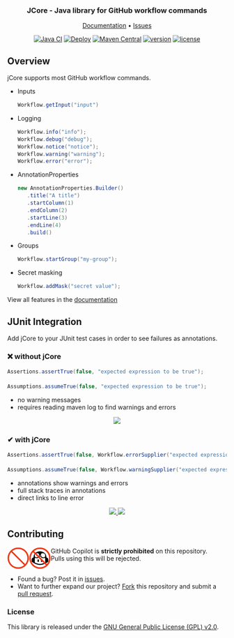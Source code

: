 <div align="center">
    <h3 align="center">JCore - Java library for GitHub workflow commands</h3>
    <p align="center">
        <a href="https://docs.katsute.dev/jcore">Documentation</a>
        •
        <a href="https://github.com/KatsuteDev/JCore/issues">Issues</a>
    </p>
</div>

<div align="center">
    <a href="https://github.com/KatsuteDev/JCore/actions/workflows/java_ci.yml"><img alt="Java CI" src="https://github.com/KatsuteDev/JCore/actions/workflows/java_ci.yml/badge.svg"></a>
    <a href="https://github.com/KatsuteDev/JCore/actions/workflows/release.yml"><img alt="Deploy" src="https://github.com/KatsuteDev/JCore/actions/workflows/release.yml/badge.svg"></a>
    <a href="https://mvnrepository.com/artifact/dev.katsute/jcore"><img alt="Maven Central" src="https://img.shields.io/maven-central/v/dev.katsute/jcore"></a>
    <a href="https://github.com/KatsuteDev/JCore/releases"><img alt="version" src="https://img.shields.io/github/v/release/KatsuteDev/JCore"></a>
    <a href="https://github.com/KatsuteDev/JCore/blob/main/LICENSE"><img alt="license" src="https://img.shields.io/github/license/KatsuteDev/JCore"></a>
</div>

## Overview

jCore supports most GitHub workflow commands.
 - Inputs
   ```java
   Workflow.getInput("input")
   ```
 - Logging
   ```java
   Workflow.info("info");
   Workflow.debug("debug");
   Workflow.notice("notice");
   Workflow.warning("warning");
   Workflow.error("error");
   ```
 - AnnotationProperties
   ```java
   new AnnotationProperties.Builder()
      .title("A title")
      .startColumn(1)
      .endColumn(2)
      .startLine(3)
      .endLine(4)
      .build()
   ```
 - Groups
   ```java
   Workflow.startGroup("my-group");
   ```
 - Secret masking
   ```java
   Workflow.addMask("secret value");
   ```
View all features in the [documentation](https://jCore.katsute.dev/)

## JUnit Integration

Add jCore to your JUnit test cases in order to see failures as annotations.

### ❌ without jCore

```java
Assertions.assertTrue(false, "expected expression to be true");

Assumptions.assumeTrue(false, "expected expression to be true");
```

 - no warning messages
 - requires reading maven log to find warnings and errors

<div align="center">
    <a href="https://github.com/KatsuteDev/JCore/blob/main/before.png">
        <img src="https://raw.githubusercontent.com/KatsuteDev/JCore/main/before.png">
    </a>
</div>

### ✔ with jCore

```java
Assertions.assertTrue(false, Workflow.errorSupplier("expected expression to be true"));

Assumptions.assumeTrue(false, Workflow.warningSupplier("expected expression to be true"));
```

 - annotations show warnings and errors
 - full stack traces in annotations
 - direct links to line error

<div align="center">
    <a href="https://github.com/KatsuteDev/JCore/blob/main/after.png">
        <img src="https://raw.githubusercontent.com/KatsuteDev/JCore/main/after.png">
    </a>
    <a href="https://github.com/KatsuteDev/JCore/blob/main/after.link.png">
        <img src="https://raw.githubusercontent.com/KatsuteDev/JCore/main/after.link.png">
    </a>
</div>

## Contributing

<!-- GitHub Copilot Disclaimer -->
<table>
    <img alt="GitHub Copilot" align="left" src="https://raw.githubusercontent.com/KatsuteDev/.github/main/profile/copilot-dark.png#gh-dark-mode-only" width="50"><img alt="GitHub Copilot" align="left" src="https://raw.githubusercontent.com/KatsuteDev/.github/main/profile/copilot-light.png#gh-light-mode-only" width="50">
    <p>GitHub Copilot is <b>strictly prohibited</b> on this repository.<br>Pulls using this will be rejected.</p>
</table>
<!-- GitHub Copilot Disclaimer -->

 - Found a bug? Post it in [issues](https://github.com/KatsuteDev/JCore/issues).
 - Want to further expand our project? [Fork](https://github.com/KatsuteDev/JCore/fork) this repository and submit a [pull request](https://github.com/KatsuteDev/JCore/pulls).

### License

This library is released under the [GNU General Public License (GPL) v2.0](https://github.com/KatsuteDev/JCore/blob/main/LICENSE).
